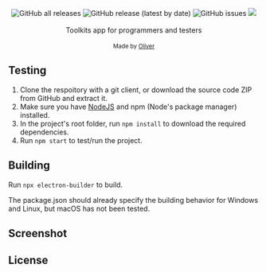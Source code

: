 <p align="center">
	<img alt="GitHub all releases" src="https://img.shields.io/github/downloads/kezf/nuts/total">
	<img alt="GitHub release (latest by date)" src="https://img.shields.io/github/v/release/kezf/nuts?label=Release">
	<img alt="GitHub issues" src="https://img.shields.io/github/issues/kezf/nuts?label=Issues">
	<a href="https://ko-fi.com/kezf"><img src="https://img.shields.io/badge/Ko--Fi-Donate-red"></a><br><br>
	<span>Toolkits app for programmers and testers</span><br><br>
	<small>Made by <a href="https://kezf.github.io">Oliver</a></small>
</p>

## Testing

1. Clone the respoitory with a git client, or download the source code ZIP from GitHub and extract it.
2. Make sure you have [NodeJS](https://nodejs.org/en/) and npm (Node's package manager) installed.
3. In the project's root folder, run ``npm install`` to download the required dependencies.
4. Run ``npm start`` to test/run the project.

## Building

Run ``npx electron-builder`` to build.

The package.json should already specify the building behavior for Windows and Linux, but macOS has not been tested.

## Screenshot


## License

